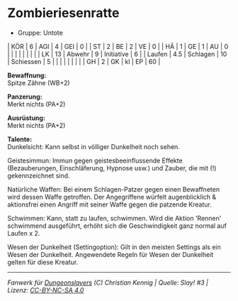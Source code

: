 # Zombieriesenratte  
- Gruppe: Untote  

| KÖR    | 6   | AGI      | 4  | GEI        | 0  |
| ST     | 2   | BE       | 2  | VE         | 0  |
| HÄ     | 1   | GE       | 1  | AU         | 0  |
|        |     |          |    |            |    |
| LK     | 13  | Abwehr   | 9  | Initiative | 6  |
| Laufen | 4.5 | Schlagen | 10 | Schiessen  | 5  |
|        |     |          |    |            |    |
| GH     | 2   | GK       | kl | EP         | 60 |


**Bewaffnung:**  
Spitze Zähne (WB+2)

**Panzerung:**  
Merkt nichts (PA+2)

**Ausrüstung:**  
Merkt nichts (PA+2)

**Talente:**  
Dunkelsicht: Kann selbst in völliger Dunkelheit noch sehen.

Geistesimmun: Immun gegen geistesbeeinflussende Effekte (Bezauberungen, Einschläferung, Hypnose usw.) und Zauber, die mit (!) gekennzeichnet sind.

Natürliche Waffen: Bei einem Schlagen-Patzer gegen einen Bewaffneten wird dessen Waffe getroffen. Der Angegriffene würfelt augenblicklich & aktionsfrei einen Angriff mit seiner Waffe gegen die patzende Kreatur.

Schwimmen: Kann, statt zu laufen, schwimmen. Wird die Aktion 'Rennen' schwimmend ausgeführt, erhöht sich die Geschwindigkeit ganz normal auf Laufen x 2.

Wesen der Dunkelheit (Settingoption): Gilt in den meisten Settings als ein Wesen der Dunkelheit. Angewendete Regeln für Wesen der Dunkelheit gelten für diese Kreatur.





___
*Fanwerk für [Dungeonslayers](https://www.dungeonslayers.net/) (C) Christian Kennig | Quelle: Slay! #3 | Lizenz: [CC-BY-NC-SA 4.0](https://creativecommons.org/licenses/by-nc-sa/4.0/deed.de)*